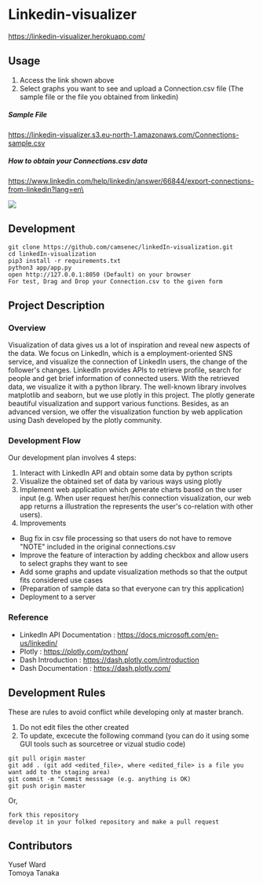 # Linkedin-visualizer
https://linkedin-visualizer.herokuapp.com/

## Usage
1. Access the link shown above
2. Select graphs you want to see and upload a Connection.csv file (The sample file or the file you obtained from linkedin)

##### Sample File
https://linkedin-visualizer.s3.eu-north-1.amazonaws.com/Connections-sample.csv

##### How to obtain your Connections.csv data          
https://www.linkedin.com/help/linkedin/answer/66844/export-connections-from-linkedin?lang=en\

<img src=https://linkedin-visualizer.s3.eu-north-1.amazonaws.com/home2.png>

## Development
```
git clone https://github.com/camsenec/linkedIn-visualization.git
cd linkedIn-visualization
pip3 install -r requirements.txt
python3 app/app.py
open http://127.0.0.1:8050 (Default) on your browser
For test, Drag and Drop your Connection.csv to the given form
```

## Project Description 
### Overview
Visualization of data gives us a lot of inspiration and reveal new aspects of the data. We focus on LinkedIn, which is a employment-oriented SNS service, and visualize the connection of LinkedIn users, the change of the follower's changes.
LinkedIn provides APIs to retrieve profile, search for people and get brief information of connected users. With the retrieved data, we visualize it with a python library. The well-known library involves matplotlib and seaborn, but we use plotly in this project. The plotly generate beautiful visualization and support various functions. Besides, as an advanced version, we offer the visualization function by web application using Dash developed by the plotly community. 
 
### Development Flow
Our development plan involves 4 steps:
1. Interact with LinkedIn API and obtain some data by python scripts
2. Visualize the obtained set of data by various ways using plotly 
3. Implement web application which generate charts based on the user input (e.g. When user request her/his connection visualization, our web app returns a illustration the represents the user's co-relation with other users).
4. Improvements
  - Bug fix in csv file processing so that users do not have to remove "NOTE" included in the original connections.csv
  - Improve the feature of interaction by adding checkbox and allow users to select graphs they want to see       
  - Add some graphs and update visualization methods so that the output fits considered use cases               
  - (Preparation of sample data so that everyone can try this application)    
  - Deployment to a server        

### Reference
- LinkedIn API Documentation : https://docs.microsoft.com/en-us/linkedin/
- Plotly : https://plotly.com/python/
- Dash Introduction : https://dash.plotly.com/introduction
- Dash Documentation : https://dash.plotly.com/


## Development Rules
These are rules to avoid conflict while developing only at master branch. 
1. Do not edit files the other created 
2. To update, excecute the following command (you can do it using some GUI tools such as sourcetree or vizual studio code)
```
git pull origin master
git add . (git add <edited_file>, where <edited_file> is a file you want add to the staging area)
git commit -m "Commit messsage (e.g. anything is OK)
git push origin master
```
Or, 
```
fork this repository
develop it in your folked repository and make a pull request
```

## Contributors
Yusef Ward             
Tomoya Tanaka
